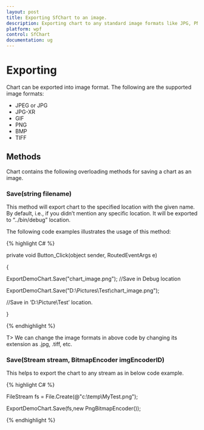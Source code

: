 ```yaml
---
layout: post
title: Exporting SfChart to an image.
description: Exporting chart to any standard image formats like JPG, PNG, etc.
platform: wpf
control: SfChart
documentation: ug
---
```


# Exporting

Chart can be exported into image format. The following are the supported image formats:

* JPEG or JPG
* JPG-XR
* GIF
* PNG
* BMP
* TIFF

## Methods

Chart contains the following overloading methods for saving a chart as an image.

### Save(string filename)

This method will export chart to the specified location with the given name. By default, i.e., if you didn’t mention any specific location. It will be exported to “../bin/debug” location.

The following code examples illustrates the usage of this method:

{% highlight C# %}

private void Button_Click(object sender, RoutedEventArgs e)

{

ExportDemoChart.Save("chart_image.png"); //Save in Debug location



ExportDemoChart.Save("D:\\Pictures\\Test\\chart_image.png"); 

//Save in ‘D:\Picture\Test’ location.



}

{% endhighlight %}

T> We can change the image formats in above code by changing its extension as .jpg, .tiff, etc.

### Save(Stream stream, BitmapEncoder imgEncoderID)

This helps to export the chart to any stream as in below code example.

{% highlight C# %}

FileStream fs = File.Create(@"c:\temp\MyTest.png");

ExportDemoChart.Save(fs,new PngBitmapEncoder());

{% endhighlight %}

